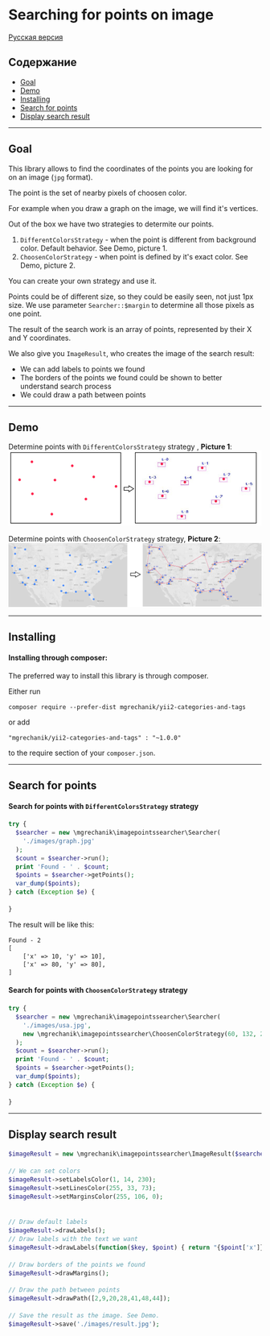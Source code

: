 # Searching for points on image

[Русская версия](docs/README_ru.md)

## Содержание

* [Goal](#goal)
* [Demo](#demo)
* [Installing](#installing)
* [Search for points](#search)
* [Display search result](#display-result)


---

## Goal <span id="goal"></span>

This  library allows to find the coordinates of the points you are looking for on an image (```jpg``` format).

The point is the set of nearby pixels of choosen color.

For example when you draw a graph on the image, we will find it's vertices.

Out of the box we have two strategies to determite our points.

1. ```DifferentColorsStrategy``` - when the point is different from background color. Default behavior. See Demo, picture 1.
2. ```ChoosenColorStrategy``` - when point is defined by it's exact color.  See Demo, picture 2.

You can create your own strategy and use it.

Points could be of different size, so they could be easily seen, not just 1px size. We use parameter ```Searcher::$margin``` to determine all those pixels as one point.

The result of the search work is an array of points, represented by their X and Y coordinates.

We also give you ```ImageResult```, who creates the image of the search result:
- We can add labels to points we found
- The borders of the points we found could be shown to better understand search process
- We could draw a path between points


---

## Demo <span id="demo"></span>

Determine points with ```DifferentColorsStrategy``` strategy , **Picture 1**:
![Determine points on image](https://raw.githubusercontent.com/mgrechanik/image-points-searcher/main/docs/first.jpg "Determine points on image")


Determine points with ```ChoosenColorStrategy``` strategy, **Picture 2**:
![Determine points on image](https://raw.githubusercontent.com/mgrechanik/image-points-searcher/main/docs/second.jpg "Determine points on USA map image")

	
---
    
## Installing <span id="installing"></span>

#### Installing through composer:

The preferred way to install this library is through composer.

Either run
```
composer require --prefer-dist mgrechanik/yii2-categories-and-tags
```

or add
```
"mgrechanik/yii2-categories-and-tags" : "~1.0.0"
```
to the require section of your `composer.json`.



---

## Search for points  <span id="search"></span> 

#### Search for points with ```DifferentColorsStrategy``` strategy
```php
try {
  $searcher = new \mgrechanik\imagepointssearcher\Searcher(
    './images/graph.jpg'
  );
  $count = $searcher->run();
  print 'Found - ' . $count;
  $points = $searcher->getPoints();
  var_dump($points);
} catch (Exception $e) {
	
}
```
The result will be like this:
```
Found - 2
[
	['x' => 10, 'y' => 10],
	['x' => 80, 'y' => 80],
]
```

#### Search for points with ```ChoosenColorStrategy``` strategy
```php
try {
  $searcher = new \mgrechanik\imagepointssearcher\Searcher(
    './images/usa.jpg',
    new \mgrechanik\imagepointssearcher\ChoosenColorStrategy(60, 132, 253)
  );
  $count = $searcher->run();
  print 'Found - ' . $count;
  $points = $searcher->getPoints();
  var_dump($points);
} catch (Exception $e) {
	
}
```

---

## Display search result  <span id="display-result"></span>   

```php
$imageResult = new \mgrechanik\imagepointssearcher\ImageResult($searcher);

// We can set colors
$imageResult->setLabelsColor(1, 14, 230);
$imageResult->setLinesColor(255, 33, 73);
$imageResult->setMarginsColor(255, 106, 0);


// Draw default labels
$imageResult->drawLabels();
// Draw labels with the text we want
$imageResult->drawLabels(function($key, $point) { return "{$point['x']},{$point['y']}";});

// Draw borders of the points we found
$imageResult->drawMargins();

// Draw the path between points
$imageResult->drawPath([2,9,20,28,41,48,44]);

// Save the result as the image. See Demo.
$imageResult->save('./images/result.jpg');
```